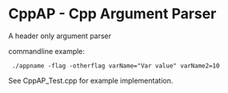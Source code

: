 # CppAP - Cpp Argument Parser
A header only argument parser

commandline example:
```
 ./appname -flag -otherflag varName="Var value" varName2=10
```

See CppAP_Test.cpp for example implementation.